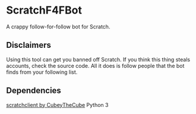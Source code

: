 # ScratchF4FBot
A crappy follow-for-follow bot for Scratch.
## Disclaimers
Using this tool can get you banned off Scratch.
If you think this thing steals accounts, check the source code. All it does is follow people that the bot finds from your following list.
## Dependencies
[scratchclient by CubeyTheCube](https://github.com/CubeyTheCube/scratchclient)
Python 3
